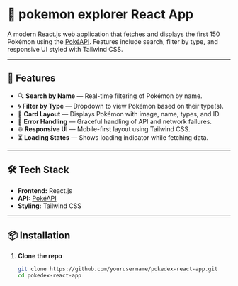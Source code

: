 # 🧿 pokemon explorer React App

A modern React.js web application that fetches and displays the first 150 Pokémon using the [PokéAPI](https://pokeapi.co). Features include search, filter by type, and responsive UI styled with Tailwind CSS.

---

## 🚀 Features

- 🔍 **Search by Name** — Real-time filtering of Pokémon by name.
- 🌀 **Filter by Type** — Dropdown to view Pokémon based on their type(s).
- 📄 **Card Layout** — Displays Pokémon with image, name, types, and ID.
- 🧪 **Error Handling** — Graceful handling of API and network failures.
- 🌐 **Responsive UI** — Mobile-first layout using Tailwind CSS.
- ⏳ **Loading States** — Shows loading indicator while fetching data.

---

## 🛠️ Tech Stack

- **Frontend:** React.js
- **API:** [PokéAPI](https://pokeapi.co)
- **Styling:** Tailwind CSS

---

## 📦 Installation

1. **Clone the repo**
   ```bash
   git clone https://github.com/yourusername/pokedex-react-app.git
   cd pokedex-react-app
